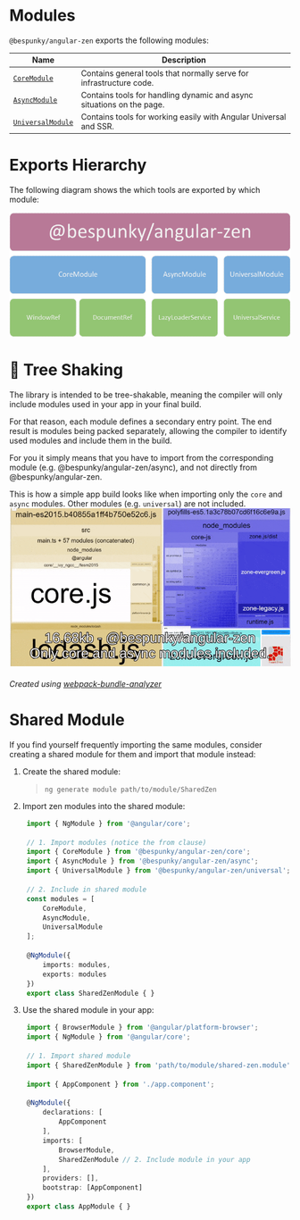 # Modules
`@bespunky/angular-zen` exports the following modules:

| Name | Description |
| ---  | ---         |
| [`CoreModule`](Modules/CoreModule) | Contains general tools that normally serve for infrastructure code. |
| [`AsyncModule`](Modules/AsyncModule) | Contains tools for handling dynamic and async situations on the page.    |
| [`UniversalModule`](Modules/UniversalModule) | Contains tools for working easily with Angular Universal and SSR. |

# Exports Hierarchy
The following diagram shows the which tools are exported by which module:

![Hierarchy](.attachments/hierarchy.png)

# 🌳 Tree Shaking
The library is intended to be tree-shakable, meaning the compiler will only include modules used in your app in your final build.

For that reason, each module defines a secondary entry point. The end result is modules being packed separately, allowing the compiler to identify used modules and include them in the build.

For you it simply means that you have to import from the corresponding module (e.g. @bespunky/angular-zen/async), and not directly from @bespunky/angular-zen.

This is how a simple app build looks like when importing only the `core` and `async` modules. Other modules (e.g. `universal`) are not included.
[![Tree Shaking](.attachments/treeshaking.gif)](.attachments/treeshaking.gif)
###### Created using [webpack-bundle-analyzer](https://www.npmjs.com/package/webpack-bundle-analyzer)
# Shared Module
If you find yourself frequently importing the same modules, consider creating a shared module for them and import that module instead:

1. Create the shared module:
    >  `ng generate module path/to/module/SharedZen`

2. Import zen modules into the shared module:
   ```typescript
    import { NgModule } from '@angular/core';

    // 1. Import modules (notice the from clause)
    import { CoreModule } from '@bespunky/angular-zen/core';
    import { AsyncModule } from '@bespunky/angular-zen/async';
    import { UniversalModule } from '@bespunky/angular-zen/universal';

    // 2. Include in shared module
    const modules = [        
        CoreModule,
        AsyncModule,
        UniversalModule
    ];

    @NgModule({
        imports: modules,
        exports: modules
    })
    export class SharedZenModule { } 
   ```

3. Use the shared module in your app:
   ```typescript
    import { BrowserModule } from '@angular/platform-browser';
    import { NgModule } from '@angular/core';

    // 1. Import shared module
    import { SharedZenModule } from 'path/to/module/shared-zen.module';

    import { AppComponent } from './app.component';

    @NgModule({
        declarations: [
            AppComponent
        ],
        imports: [
            BrowserModule,
            SharedZenModule // 2. Include module in your app
        ],
        providers: [], 
        bootstrap: [AppComponent]
    })
    export class AppModule { }
   ```
